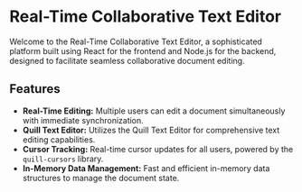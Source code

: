 # Real-Time Collaborative Text Editor

Welcome to the Real-Time Collaborative Text Editor, a sophisticated platform built using React for the frontend and Node.js for the backend, designed to facilitate seamless collaborative document editing.

## Features

- **Real-Time Editing:** Multiple users can edit a document simultaneously with immediate synchronization.
- **Quill Text Editor:** Utilizes the Quill Text Editor for comprehensive text editing capabilities.
- **Cursor Tracking:** Real-time cursor updates for all users, powered by the `quill-cursors` library.
- **In-Memory Data Management:** Fast and efficient in-memory data structures to manage the document state.




